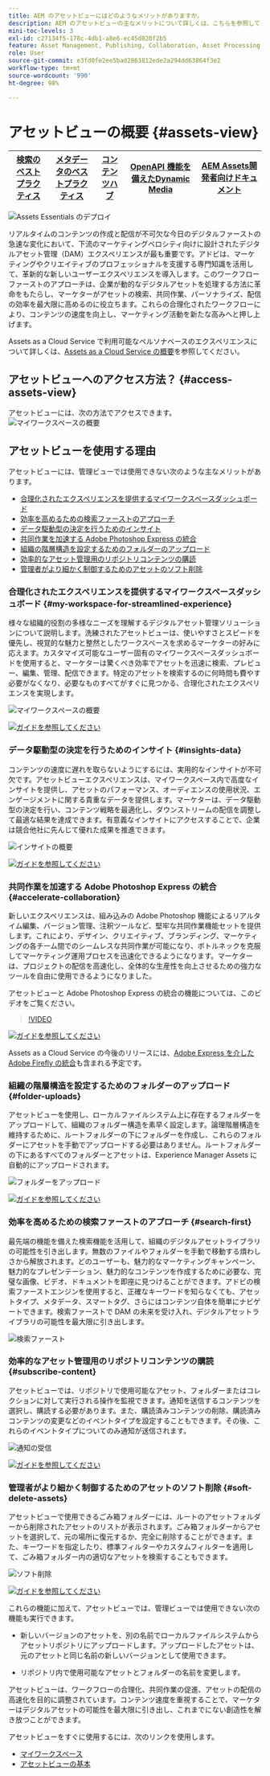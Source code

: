 ```yaml
---
title: AEM のアセットビューにはどのようなメリットがありますか。
description: AEM のアセットビューの主なメリットについて詳しくは、こちらを参照してください。アドビは、マーケティングやクリエイティブのプロフェッショナルを支援する専門知識を活用して、革新的な新しいユーザーエクスペリエンスを導入します。
mini-toc-levels: 3
exl-id: c27134f5-178c-4db1-a8e6-ec45d020f2b5
feature: Asset Management, Publishing, Collaboration, Asset Processing
role: User
source-git-commit: e3fd0fe2ee5bad2863812ede2a294dd63864f3e2
workflow-type: tm+mt
source-wordcount: '990'
ht-degree: 98%

---
```


# アセットビューの概要 {#assets-view}

| [ 検索のベストプラクティス ](/help/assets/search-best-practices.md) | [ メタデータのベストプラクティス ](/help/assets/metadata-best-practices.md) | [コンテンツハブ](/help/assets/product-overview.md) | [OpenAPI 機能を備えたDynamic Media](/help/assets/dynamic-media-open-apis-overview.md) | [AEM Assets開発者向けドキュメント ](https://developer.adobe.com/experience-cloud/experience-manager-apis/) |
| ------------- | --------------------------- |---------|----|-----|

![Assets Essentials のデプロイ](assets/banner-image.jpg)

リアルタイムのコンテンツの作成と配信が不可欠な今日のデジタルファーストの急速な変化において、下流のマーケティングベロシティ向けに設計されたデジタルアセット管理（DAM）エクスペリエンスが最も重要です。アドビは、マーケティングやクリエイティブのプロフェッショナルを支援する専門知識を活用して、革新的な新しいユーザーエクスペリエンスを導入します。このワークフローファーストのアプローチは、企業が動的なデジタルアセットを処理する方法に革命をもたらし、マーケターがアセットの検索、共同作業、パーソナライズ、配信の効率を最大限に高めるのに役立ちます。これらの合理化されたワークフローにより、コンテンツの速度を向上し、マーケティング活動を新たな高みへと押し上げます。

Assets as a Cloud Service で利用可能なペルソナベースのエクスペリエンスについて詳しくは、[Assets as a Cloud Service の概要](/help/assets/overview.md#persona-based-experiences)を参照してください。

## アセットビューへのアクセス方法？ {#access-assets-view}

アセットビューには、次の方法でアクセスできます。
![マイワークスペースの概要](assets/assets-view.png)

<!--

* **Toggle in Admin view**

    * Log into [!DNL Experience Manager] using Cloud Manager.
    * Navigate to **[!UICONTROL Assets]** > **[!UICONTROL Files]**.
    * Click the profile icon on the top right corner.
    * Click **[!UICONTROL Switch View]** from the **[!UICONTROL Profile Settings]** section.
    Repeat these steps to switch back to the Admin view.

* **Product Switcher**
    * Log into [!DNL Experience Manager] and click ![Product selector](assets/waffle-icon.svg).
    * Select **[!UICONTROL Experience Manager Assets]** to access the Assets view.
    * Select **[!UICONTROL Experience Manager]** to access the Admin view.

* **Quick Links** 
    * Log into experience.adobe.com.
    * Click **[!UICONTROL Experience Manager Assets]** to access the Assets view.
    * Click **[!UICONTROL Experience Manager Assets]** to access the Assets view.

    -->

## アセットビューを使用する理由

アセットビューには、管理ビューでは使用できない次のような主なメリットがあります。

* [合理化されたエクスペリエンスを提供するマイワークスペースダッシュボード](#my-workspace-for-streamlined-experience)
* [効率を高めるための検索ファーストのアプローチ](#search-first)
* [データ駆動型の決定を行うためのインサイト](#insights-data)
* [共同作業を加速する Adobe Photoshop Express の統合](#accelerate-collaboration)
* [組織の階層構造を設定するためのフォルダーのアップロード](#folder-uploads)
* [効率的なアセット管理用のリポジトリコンテンツの購読](#subscribe-content)
* [管理者がより細かく制御するためのアセットのソフト削除](#soft-delete-assets)

### 合理化されたエクスペリエンスを提供するマイワークスペースダッシュボード {#my-workspace-for-streamlined-experience}

様々な組織的役割の多様なニーズを理解するデジタルアセット管理ソリューションについて説明します。洗練されたアセットビューは、使いやすさとスピードを優先し、視覚的な魅力と整然としたワークスペースを求めるマーケターの好みに応えます。カスタマイズ可能なユーザー固有のマイワークスペースダッシュボードを使用すると、マーケターは驚くべき効率でアセットを迅速に検索、プレビュー、編集、管理、配信できます。特定のアセットを検索するのに何時間も費やす必要がなくなり、必要なものすべてがすぐに見つかる、合理化されたエクスペリエンスを実現します。

![マイワークスペースの概要](assets/my-workspace-demo.gif)

[![ガイドを参照してください](https://helpx.adobe.com/content/dam/help/en/marketing-cloud/how-to/digital-foundation/_jcr_content/main-pars/image_1250343773/see-the-guide-sm.png)](my-workspace-assets-view.md)

### データ駆動型の決定を行うためのインサイト {#insights-data}

コンテンツの速度に遅れを取らないようにするには、実用的なインサイトが不可欠です。アセットビューエクスペリエンスは、マイワークスペース内で高度なインサイトを提供し、アセットのパフォーマンス、オーディエンスの使用状況、エンゲージメントに関する貴重なデータを提供します。マーケターは、データ駆動型の決定を行い、コンテンツ戦略を最適化し、ダウンストリームの配信を調整して最適な結果を達成できます。有意義なインサイトにアクセスすることで、企業は競合他社に先んじて優れた成果を推進できます。

![インサイトの概要](assets/insights-overview.gif)

[![ガイドを参照してください](https://helpx.adobe.com/content/dam/help/en/marketing-cloud/how-to/digital-foundation/_jcr_content/main-pars/image_1250343773/see-the-guide-sm.png)](manage-reports-assets-view.md#view-live-statistics)

### 共同作業を加速する Adobe Photoshop Express の統合 {#accelerate-collaboration}

新しいエクスペリエンスは、組み込みの Adobe Photoshop 機能によるリアルタイム編集、バージョン管理、注釈ツールなど、堅牢な共同作業機能セットを提供します。これにより、デザイン、クリエイティブ、ブランディング、マーケティングの各チーム間でのシームレスな共同作業が可能になり、ボトルネックを克服してマーケティング運用プロセスを迅速化できるようになります。マーケターは、プロジェクトの配信を高速化し、全体的な生産性を向上させるための強力なツールを自由に使用できるようになりました。

アセットビューと Adobe Photoshop Express の統合の機能については、このビデオをご覧ください。

>[!VIDEO](https://video.tv.adobe.com/v/3420922)

[![ガイドを参照してください](https://helpx.adobe.com/content/dam/help/en/marketing-cloud/how-to/digital-foundation/_jcr_content/main-pars/image_1250343773/see-the-guide-sm.png)](edit-images-assets-view.md)

Assets as a Cloud Service の今後のリリースには、[Adobe Express を介した Adobe Firefly の統合](https://firefly.adobe.com/?gclid=EAIaIQobChMIlZeKuNfj_wIVeyCtBh3e5g2cEAAYASAAEgL56_D_BwE&amp;sdid=JM4FW6VL&amp;mv=search&amp;mv2=paidsearch&amp;ef_id=EAIaIQobChMIlZeKuNfj_wIVeyCtBh3e5g2cEAAYASAAEgL56_D_BwE:G:s&amp;s_kwcid=AL!3085!3!652077237594!e!!g!!adobe%20firefly!19870733758!148140507838)も含まれる予定です。

### 組織の階層構造を設定するためのフォルダーのアップロード {#folder-uploads}

アセットビューを使用し、ローカルファイルシステム上に存在するフォルダーをアップロードして、組織のフォルダー構造を素早く設定します。論理階層構造を維持するために、ルートフォルダーの下にフォルダーを作成し、これらのフォルダーにアセットを手動でアップロードする必要はありません。ルートフォルダーの下にあるすべてのフォルダーとアセットは、Experience Manager Assets に自動的にアップロードされます。

![フォルダーをアップロード](assets/folder-uploads.gif)

[![ガイドを参照してください](https://helpx.adobe.com/content/dam/help/en/marketing-cloud/how-to/digital-foundation/_jcr_content/main-pars/image_1250343773/see-the-guide-sm.png)](add-delete-assets-view.md)

### 効率を高めるための検索ファーストのアプローチ {#search-first}

最先端の機能を備えた検索機能を活用して、組織のデジタルアセットライブラリの可能性を引き出します。無数のファイルやフォルダーを手動で移動する煩わしさから解放されます。どのユーザーも、魅力的なマーケティングキャンペーン、魅力的なプレゼンテーション、魅力的なコンテンツを作成するために必要な、完璧な画像、ビデオ、ドキュメントを即座に見つけることができます。アドビの検索ファーストエンジンを使用すると、正確なキーワードを知らなくても、アセットタイプ、メタデータ、スマートタグ、さらにはコンテンツ自体を簡単にナビゲートできます。検索ファーストで DAM の未来を受け入れ、デジタルアセットライブラリの可能性を最大限に引き出します。

![検索ファースト](assets/search-first.gif)

### 効率的なアセット管理用のリポジトリコンテンツの購読 {#subscribe-content}

アセットビューでは、リポジトリで使用可能なアセット、フォルダーまたはコレクションに対して実行される操作を監視できます。通知を送信するコンテンツを選択し、購読する必要があります。また、購読済みコンテンツの削除、購読済みコンテンツの変更などのイベントタイプを設定することもできます。その後、これらのイベントタイプについてのみ通知が送信されます。

![通知の受信](assets/notifications.gif)

[![ガイドを参照してください](https://helpx.adobe.com/content/dam/help/en/marketing-cloud/how-to/digital-foundation/_jcr_content/main-pars/image_1250343773/see-the-guide-sm.png)](manage-notifications-assets-view.md)

### 管理者がより細かく制御するためのアセットのソフト削除 {#soft-delete-assets}

アセットビューで使用できるごみ箱フォルダーには、ルートのアセットフォルダーから削除されたアセットのリストが表示されます。ごみ箱フォルダーからアセットを選択して、元の場所に復元するか、完全に削除することができます。また、キーワードを指定したり、標準フィルターやカスタムフィルターを適用して、ごみ箱フォルダー内の適切なアセットを検索することもできます。

![ソフト削除](assets/soft-delete.gif)

[![ガイドを参照してください](https://helpx.adobe.com/content/dam/help/en/marketing-cloud/how-to/digital-foundation/_jcr_content/main-pars/image_1250343773/see-the-guide-sm.png)](navigate-assets-view.md)

これらの機能に加えて、アセットビューでは、管理ビューでは使用できない次の機能も実行できます。

* 新しいバージョンのアセットを、別の名前でローカルファイルシステムからアセットリポジトリにアップロードします。アップロードしたアセットは、元のアセットと同じ名前の新しいバージョンとして使用できます。

* リポジトリ内で使用可能なアセットとフォルダーの名前を変更します。

アセットビューは、ワークフローの合理化、共同作業の促進、アセットの配信の高速化を目的に調整されています。コンテンツ速度を重視することで、マーケターはデジタルアセットの可能性を最大限に引き出し、これまでにない創造性を解き放つことができます。


アセットビューをすぐに使用するには、次のリンクを使用します。

* [マイワークスペース](/help/assets/my-workspace-assets-view.md)
* [アセットビューの基本](/help/assets/get-started-assets-view.md)

